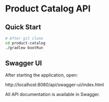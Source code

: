 # Product Catalog API

## Quick Start

```bash
# After git clone
cd product-catalog
./gradlew bootRun
```

## Swagger UI

After starting the application, open:

http://localhost:8080/api/swagger-ui/index.html

All API documentation is available in Swagger.